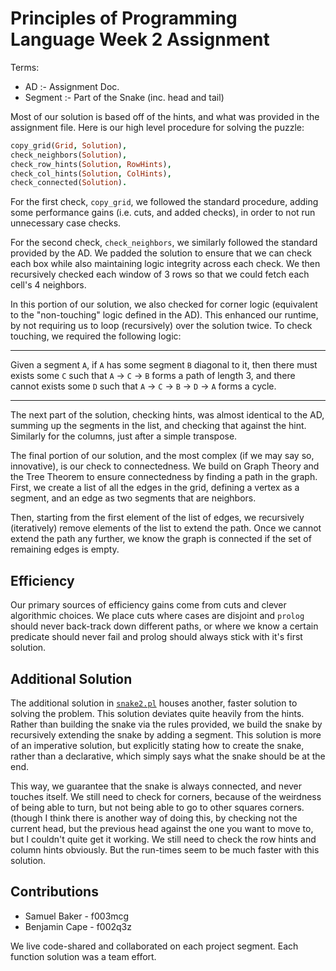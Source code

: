 # Principles of Programming Language Week 2 Assignment

Terms:
- AD :- Assignment Doc.
- Segment :- Part of the Snake (inc. head and tail)

Most of our solution is based off of the hints, and what was provided in the assignment file. Here is our high level procedure for solving the puzzle:

```prolog
copy_grid(Grid, Solution),
check_neighbors(Solution),
check_row_hints(Solution, RowHints),
check_col_hints(Solution, ColHints),
check_connected(Solution).
```

For the first check, `copy_grid`, we followed the standard procedure, adding some performance gains (i.e. cuts, and added checks), in order to not run unnecessary case checks.

For the second check, `check_neighbors`, we similarly followed the standard provided by the AD. We padded the solution to ensure that we can check each box while also maintaining logic integrity across each check. We then recursively checked each window of 3 rows so that we could fetch each cell's 4 neighbors.

In this portion of our solution, we also checked for corner logic (equivalent to the "non-touching" logic defined in the AD). This enhanced our runtime, by not requiring us to loop (recursively) over the solution twice. To check touching, we required the following logic:

---
Given a segment `A`, if `A` has some segment `B` diagonal to it, then there must exists some `C` such that `A` -> `C` -> `B` forms a path of length 3, and there cannot exists some `D` such that `A` -> `C` -> `B` -> `D` -> `A` forms a cycle.

---
The next part of the solution, checking hints, was almost identical to the AD, summing up the segments in the list, and checking that against the hint. Similarly for the columns, just after a simple transpose.

The final portion of our solution, and the most complex (if we may say so, innovative), is our check to connectedness. We build on Graph Theory and the Tree Theorem to ensure connectedness by finding a path in the graph. First, we create a list of all the edges in the grid, defining a vertex as a segment, and an edge as two segments that are neighbors. 

Then, starting from the first element of the list of edges, we recursively (iteratively) remove elements of the list to extend the path. Once we cannot extend the path any further, we know the graph is connected if the set of remaining edges is empty. 

## Efficiency

Our primary sources of efficiency gains come from cuts and clever algorithmic choices. We place cuts where cases are disjoint and `prolog` should never back-track down different paths, or where we know a certain predicate should never fail and prolog should always stick with it's first solution. 

## Additional Solution

The additional solution in [`snake2.pl`](./snake2.pl) houses another, faster solution to solving the problem. This solution deviates quite heavily from the hints. Rather than building the snake via the rules provided, we build the snake by recursively extending the snake by adding a segment. This solution is more of an imperative solution, but explicitly stating how to create the snake, rather than a declarative, which simply says what the snake should be at the end.

This way, we guarantee that the snake is always connected, and never touches itself. We still need to check for corners, because of the weirdness of being able to turn, but not being able to go to other squares corners. (though I think there is another way of doing this, by checking not the current head, but the previous head against the one you want to move to, but I couldn't quite get it working. We still need to check the row hints and column hints obviously. But the run-times seem to be much faster with this solution.

## Contributions
- Samuel Baker - f003mcg
- Benjamin Cape - f002q3z

We live code-shared and collaborated on each project segment. Each function solution was a team effort.
